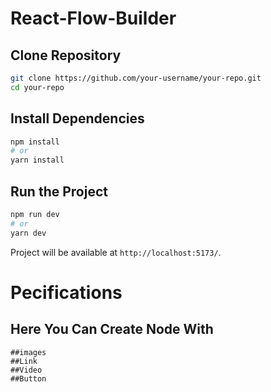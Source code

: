 # React-Flow-Builder

## Clone Repository
```sh
git clone https://github.com/your-username/your-repo.git
cd your-repo
```

## Install Dependencies
```sh
npm install
# or
yarn install
```

## Run the Project
```sh
npm run dev
# or
yarn dev
```

Project will be available at `http://localhost:5173/`.

# Pecifications

## Here You Can Create Node With

    ##images
    ##Link
    ##Video
    ##Button
